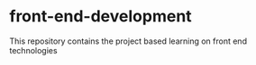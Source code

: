 # front-end-development
This repository contains the project based learning on front end technologies
